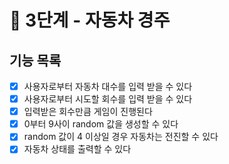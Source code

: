 # 🚀 3단계 - 자동차 경주

## 기능 목록
- [x]  사용자로부터 자동차 대수를 입력 받을 수 있다
- [x]  사용자로부터 시도할 회수를 입력 받을 수 있다
- [x]  입력받은 회수만큼 게임이 진행된다
- [x]  0부터 9사이 random 값을 생성할 수 있다
- [x]  random 값이 4 이상일 경우 자동차는 전진할 수 있다
- [x]  자동차 상태를 출력할 수 있다
